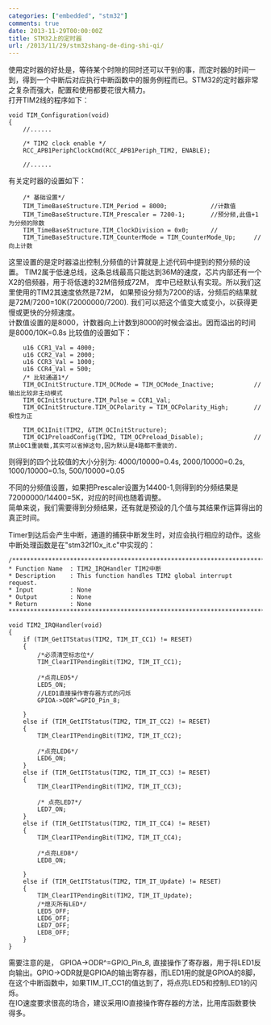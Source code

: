 ```yaml
---
categories: ["embedded", "stm32"]
comments: true
date: 2013-11-29T00:00:00Z
title: STM32上的定时器
url: /2013/11/29/stm32shang-de-ding-shi-qi/
---
```


使用定时器的好处是，等待某个时隙的同时还可以干别的事，而定时器的时间一到，得到一个中断后对应执行中断函数中的服务例程而已。STM32的定时器非常之复杂而强大，配置和使用都要花很大精力。    
打开TIM2线的程序如下：

```
void TIM_Configuration(void)
{
	//......

	/* TIM2 clock enable */
  	RCC_APB1PeriphClockCmd(RCC_APB1Periph_TIM2, ENABLE);

	//......

```

有关定时器的设置如下：     

```
	/* 基础设置*/
	TIM_TimeBaseStructure.TIM_Period = 8000;			//计数值   
	TIM_TimeBaseStructure.TIM_Prescaler = 7200-1;    	//预分频,此值+1为分频的除数
	TIM_TimeBaseStructure.TIM_ClockDivision = 0x0;  	//
	TIM_TimeBaseStructure.TIM_CounterMode = TIM_CounterMode_Up; 	//向上计数

```
这里设置的是定时器溢出控制,分频值的计算就是上述代码中提到的预分频的设置。 TIM2属于低速总线，这条总线最高只能达到36M的速度，芯片内部还有一个X2的倍频器，用于将低速的32M倍频成72M， 库中已经默认有实现。所以我们这里使用的TIM2其速度依然是72M， 如果预设分频为7200的话，分频后的结果就是72M/7200=10K(72000000/7200). 我们可以把这个值变大或变小，以获得更慢或更快的分频速度。    
计数值设置的是8000，计数器向上计数到8000的时候会溢出。因而溢出的时间是8000/10K=0.8s 比较值的设置如下：     

```
	u16 CCR1_Val = 4000;
	u16 CCR2_Val = 2000;
	u16 CCR3_Val = 1000;
	u16 CCR4_Val = 500; 
	/* 比较通道1*/
	TIM_OCInitStructure.TIM_OCMode = TIM_OCMode_Inactive;      		//输出比较非主动模式
	TIM_OCInitStructure.TIM_Pulse = CCR1_Val;  
	TIM_OCInitStructure.TIM_OCPolarity = TIM_OCPolarity_High;		//极性为正
	  
	TIM_OC1Init(TIM2, &TIM_OCInitStructure);
	TIM_OC1PreloadConfig(TIM2, TIM_OCPreload_Disable);				//禁止OC1重装载,其实可以省掉这句,因为默认是4路都不重装的.

```
则得到的四个比较值的大小分别为: 4000/10000=0.4s, 2000/10000=0.2s, 1000/10000=0.1s, 500/10000=0.05    

不同的分频值设置，如果把Prescaler设置为14400-1,则得到的分频结果是72000000/14400=5K，对应的时间也随着调整。    
简单来说，我们需要得到分频结果，还有就是预设的几个值与其结果作运算得出的真正时间。     


Timer到达后会产生中断，通道的捕获中断发生时，对应会执行相应的动作。这些中断处理函数是在"stm32f10x_it.c"中实现的：

```
/*******************************************************************************
* Function Name  : TIM2_IRQHandler TIM2中断
* Description    : This function handles TIM2 global interrupt request.
* Input          : None
* Output         : None
* Return         : None
*******************************************************************************/

void TIM2_IRQHandler(void)
{
	if (TIM_GetITStatus(TIM2, TIM_IT_CC1) != RESET)
	{
		/*必须清空标志位*/
		TIM_ClearITPendingBit(TIM2, TIM_IT_CC1);
	
		/*点亮LED5*/
		LED5_ON;
		//LED1直接操作寄存器方式的闪烁
		GPIOA->ODR^=GPIO_Pin_8;
	
	}
	else if (TIM_GetITStatus(TIM2, TIM_IT_CC2) != RESET)
	{
		TIM_ClearITPendingBit(TIM2, TIM_IT_CC2);
	
		/*点亮LED6*/
		LED6_ON;
	}
	else if (TIM_GetITStatus(TIM2, TIM_IT_CC3) != RESET)
	{
		TIM_ClearITPendingBit(TIM2, TIM_IT_CC3);
		
		/* 点亮LED7*/
		LED7_ON;
	}
	else if (TIM_GetITStatus(TIM2, TIM_IT_CC4) != RESET)
	{
	  	TIM_ClearITPendingBit(TIM2, TIM_IT_CC4);
	    
	  	/*点亮LED8*/
		LED8_ON;
	
	}
	else if (TIM_GetITStatus(TIM2, TIM_IT_Update) != RESET)
	{
		TIM_ClearITPendingBit(TIM2, TIM_IT_Update);
		/*熄灭所有LED*/
		LED5_OFF;
		LED6_OFF;
		LED7_OFF;
		LED8_OFF;
	}
}

```
需要注意的是， GPIOA->ODR^=GPIO_Pin_8, 直接操作了寄存器，用于将LED1反向输出。GPIO->ODR就是GPIOA的输出寄存器，而LED1用的就是GPIOA的8脚， 在这个中断函数中，如果TIM_IT_CC1的值达到了，将点亮LED5和控制LED1的闪烁。     
在IO速度要求很高的场合，建议采用IO直接操作寄存器的方法，比用库函数要快得多。   

